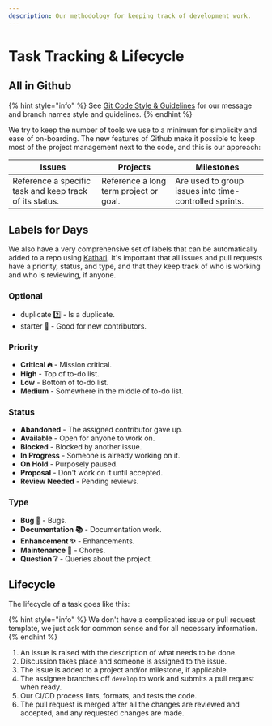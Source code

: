 ```yaml
---
description: Our methodology for keeping track of development work.
---
```


# Task Tracking & Lifecycle

## All in Github

{% hint style="info" %}
See [Git Code Style & Guidelines](../code-style-and-guidelines/git.md) for our message and branch names style and guidelines.
{% endhint %}

We try to keep the number of tools we use to a minimum for simplicity and ease of on-boarding. The new features of Github make it possible to keep most of the project management next to the code, and this is our approach:

| Issues                                                  | Projects                               | Milestones                                             |
| ------------------------------------------------------- | -------------------------------------- | ------------------------------------------------------ |
| Reference a specific task and keep track of its status. | Reference a long term project or goal. | Are used to group issues into time-controlled sprints. |

## Labels for Days

We also have a very comprehensive set of labels that can be automatically added to a repo using [Kathari](broken-reference/). It's important that all issues and pull requests have a priority, status, and type, and that they keep track of who is working and who is reviewing, if anyone.

### **Optional**

* duplicate 2️⃣ - Is a duplicate.
* starter 🍼 - Good for new contributors.

### **Priority**

* **Critical 🔥** - Mission critical.
* **High** - Top of to-do list.
* **Low** - Bottom of to-do list.
* **Medium** - Somewhere in the middle of to-do list.

### Status

* **Abandoned** - The assigned contributor gave up.
* **Available** - Open for anyone to work on.
* **Blocked** - Blocked by another issue.
* **In Progress** - Someone is already working on it.
* **On Hold** - Purposely paused.
* **Proposal** - Don't work on it until accepted.
* **Review Needed** - Pending reviews.

### Type

* **Bug 🐛** - Bugs.
* **Documentation 📚** - Documentation work.
* **Enhancement ✨** - Enhancements.
* **Maintenance 🚧** - Chores.
* **Question ❔** - Queries about the project.

## Lifecycle

The lifecycle of a task goes like this:

{% hint style="info" %}
We don't have a complicated issue or pull request template, we just ask for common sense and for all necessary information.
{% endhint %}

1. An issue is raised with the description of what needs to be done.
2. Discussion takes place and someone is assigned to the issue.
3. The issue is added to a project and/or milestone, if applicable.
4. The assignee branches off `develop` to work and submits a pull request when ready.
5. Our CI/CD process lints, formats, and tests the code.
6. The pull request is merged after all the changes are reviewed and accepted, and any requested changes are made.
